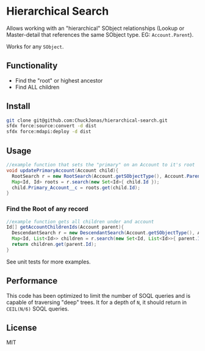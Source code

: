 # Hierarchical Search

Allows working with an "hierarchical" SObject relationships (Lookup or Master-detail that references the same SObject type. EG: `Account.Parent`).

Works for any `SObject`.

## Functionality

- Find the "root" or highest ancestor
- Find ALL children

## Install

```bash
git clone git@github.com:ChuckJonas/hierarchical-search.git
sfdx force:source:convert -d dist
sfdx force:mdapi:deploy -d dist
```

## Usage

```java
//example function that sets the "primary" on an Account to it's root
void updatePrimaryAccount(Account child){
  RootSearch r = new RootSearch(Account.getSObjectType(), Account.ParentId);
  Map<Id, Id> roots = r.search(new Set<Id>{ child.Id });
  child.Primary_Account__c = roots.get(child.Id);
}
```

### Find the Root of any record

```java
//example function gets all children under and account
Id[] getAccountChildrenIds(Account parent){
  DescendantSearch r = new DescendantSearch(Account.getSObjectType(), Account.ParentId);
  Map<Id, List<Id>> children = r.search(new Set<Id, List<Id>>{ parent.Id });
  return children.get(parent.Id);
}

```

See unit tests for more examples.

## Performance

This code has been optimized to limit the number of SOQL queries and is capable of traversing "deep" trees. It for a depth of `N`, it should return in `CEIL(N/6)` SOQL queries.

## License

MIT
